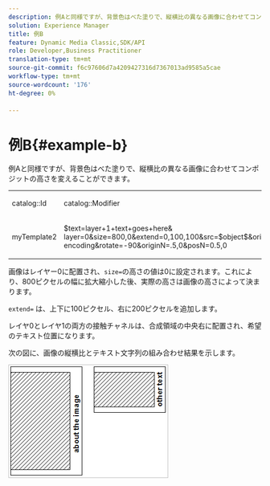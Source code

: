 ```yaml
---
description: 例Aと同様ですが、背景色はべた塗りで、縦横比の異なる画像に合わせてコンポジットの高さを変えることができます。
solution: Experience Manager
title: 例B
feature: Dynamic Media Classic,SDK/API
role: Developer,Business Practitioner
translation-type: tm+mt
source-git-commit: f6c97606d7a4209427316d7367013ad9585a5cae
workflow-type: tm+mt
source-wordcount: '176'
ht-degree: 0%

---
```



# 例B{#example-b}

例Aと同様ですが、背景色はべた塗りで、縦横比の異なる画像に合わせてコンポジットの高さを変えることができます。

<table id="simpletable_37BA3B2A75A9468C9ADEBBC034BADAE7"> 
 <tr class="strow"> 
  <td class="stentry"> <p><span class="codeph"> catalog::Id</span> </p> </td> 
  <td class="stentry"> <p><span class="codeph"> catalog::Modifier</span> </p></td> 
 </tr> 
 <tr class="strow"> 
  <td class="stentry"> <p><span class="codeph"> myTemplate2</span> </p></td> 
  <td class="stentry"> <p><span class="codeph"> $text=layer+1+text+goes+here&amp; layer=0&amp;size=800,0&amp;extend=0,100,100&amp;src=$object$&amp;originN=.5,0&amp;layer=1&amp;text=rtf...$text$...rtf-encoding&amp;rotate=-90&amp;originN=.5,0&amp;posN=0.5,0</span> </p></td> 
 </tr> 
</table>

画像はレイヤー0に配置され、`size=`の高さの値は0に設定されます。これにより、800ピクセルの幅に拡大縮小した後、実際の高さは画像の高さによって決まります。

`extend=` は、上下に100ピクセル、右に200ピクセルを追加します。

レイヤ0とレイヤ1の両方の接触チャネルは、合成領域の中央右に配置され、希望のテキスト位置になります。

次の図に、画像の縦横比とテキスト文字列の組み合わせ結果を示します。

![](assets/exampleb.png)


